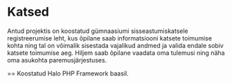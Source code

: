 Katsed
===

Antud projektis on koostatud gümnaasiumi sisseastumiskatsele registreerumise leht, kus õpilane saab informatsiooni katsete toimumise kohta
ning tal on võimalik sisestada vajalikud andmed ja valida endale sobiv katsete toimumise aeg.
Hiljem saab õpilane vaadata oma tulemusi ning näha oma asukohta paremusjärjestuses.


==
Koostatud Halo PHP Framework baasil.